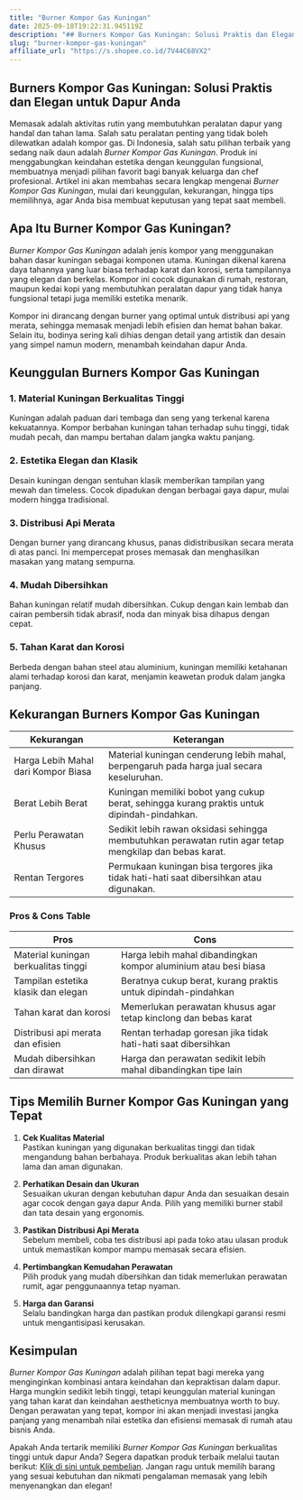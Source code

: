 ```yaml
---
title: "Burner Kompor Gas Kuningan"
date: 2025-09-18T19:22:31.945119Z
description: "## Burners Kompor Gas Kuningan: Solusi Praktis dan Elegan untuk Dapur Anda..."
slug: "burner-kompor-gas-kuningan"
affiliate_url: "https://s.shopee.co.id/7V44C68VX2"
---
```

## Burners Kompor Gas Kuningan: Solusi Praktis dan Elegan untuk Dapur Anda

Memasak adalah aktivitas rutin yang membutuhkan peralatan dapur yang handal dan tahan lama. Salah satu peralatan penting yang tidak boleh dilewatkan adalah kompor gas. Di Indonesia, salah satu pilihan terbaik yang sedang naik daun adalah *Burner Kompor Gas Kuningan*. Produk ini menggabungkan keindahan estetika dengan keunggulan fungsional, membuatnya menjadi pilihan favorit bagi banyak keluarga dan chef profesional. Artikel ini akan membahas secara lengkap mengenai *Burner Kompor Gas Kuningan*, mulai dari keunggulan, kekurangan, hingga tips memilihnya, agar Anda bisa membuat keputusan yang tepat saat membeli.

## Apa Itu Burner Kompor Gas Kuningan?

*Burner Kompor Gas Kuningan* adalah jenis kompor yang menggunakan bahan dasar kuningan sebagai komponen utama. Kuningan dikenal karena daya tahannya yang luar biasa terhadap karat dan korosi, serta tampilannya yang elegan dan berkelas. Kompor ini cocok digunakan di rumah, restoran, maupun kedai kopi yang membutuhkan peralatan dapur yang tidak hanya fungsional tetapi juga memiliki estetika menarik.

Kompor ini dirancang dengan burner yang optimal untuk distribusi api yang merata, sehingga memasak menjadi lebih efisien dan hemat bahan bakar. Selain itu, bodinya sering kali dihias dengan detail yang artistik dan desain yang simpel namun modern, menambah keindahan dapur Anda.

## Keunggulan Burners Kompor Gas Kuningan

### 1. Material Kuningan Berkualitas Tinggi
Kuningan adalah paduan dari tembaga dan seng yang terkenal karena kekuatannya. Kompor berbahan kuningan tahan terhadap suhu tinggi, tidak mudah pecah, dan mampu bertahan dalam jangka waktu panjang.

### 2. Estetika Elegan dan Klasik
Desain kuningan dengan sentuhan klasik memberikan tampilan yang mewah dan timeless. Cocok dipadukan dengan berbagai gaya dapur, mulai modern hingga tradisional.

### 3. Distribusi Api Merata
Dengan burner yang dirancang khusus, panas didistribusikan secara merata di atas panci. Ini mempercepat proses memasak dan menghasilkan masakan yang matang sempurna.

### 4. Mudah Dibersihkan
Bahan kuningan relatif mudah dibersihkan. Cukup dengan kain lembab dan cairan pembersih tidak abrasif, noda dan minyak bisa dihapus dengan cepat.

### 5. Tahan Karat dan Korosi
Berbeda dengan bahan steel atau aluminium, kuningan memiliki ketahanan alami terhadap korosi dan karat, menjamin keawetan produk dalam jangka panjang.

## Kekurangan Burners Kompor Gas Kuningan

| **Kekurangan**                                 | **Keterangan**                                                                                     |
|------------------------------------------------|---------------------------------------------------------------------------------------------------|
| Harga Lebih Mahal dari Kompor Biasa          | Material kuningan cenderung lebih mahal, berpengaruh pada harga jual secara keseluruhan.       |
| Berat Lebih Berat                            | Kuningan memiliki bobot yang cukup berat, sehingga kurang praktis untuk dipindah-pindahkan.     |
| Perlu Perawatan Khusus                       | Sedikit lebih rawan oksidasi sehingga membutuhkan perawatan rutin agar tetap mengkilap dan bebas karat. |
| Rentan Tergores                              | Permukaan kuningan bisa tergores jika tidak hati-hati saat dibersihkan atau digunakan.            |

### Pros & Cons Table

| **Pros**                                       | **Cons**                                                                                      |
|------------------------------------------------|----------------------------------------------------------------------------------------------|
| Material kuningan berkualitas tinggi          | Harga lebih mahal dibandingkan kompor aluminium atau besi biasa                          |
| Tampilan estetika klasik dan elegan          | Beratnya cukup berat, kurang praktis untuk dipindah-pindahkan                             |
| Tahan karat dan korosi                       | Memerlukan perawatan khusus agar tetap kinclong dan bebas karat                            |
| Distribusi api merata dan efisien           | Rentan terhadap goresan jika tidak hati-hati saat dibersihkan                              |
| Mudah dibersihkan dan dirawat                | Harga dan perawatan sedikit lebih mahal dibandingkan tipe lain                            |

## Tips Memilih Burner Kompor Gas Kuningan yang Tepat

1. **Cek Kualitas Material**  
Pastikan kuningan yang digunakan berkualitas tinggi dan tidak mengandung bahan berbahaya. Produk berkualitas akan lebih tahan lama dan aman digunakan.

2. **Perhatikan Desain dan Ukuran**  
Sesuaikan ukuran dengan kebutuhan dapur Anda dan sesuaikan desain agar cocok dengan gaya dapur Anda. Pilih yang memiliki burner stabil dan tata desain yang ergonomis.

3. **Pastikan Distribusi Api Merata**  
Sebelum membeli, coba tes distribusi api pada toko atau ulasan produk untuk memastikan kompor mampu memasak secara efisien.

4. **Pertimbangkan Kemudahan Perawatan**  
Pilih produk yang mudah dibersihkan dan tidak memerlukan perawatan rumit, agar penggunaannya tetap nyaman.

5. **Harga dan Garansi**  
Selalu bandingkan harga dan pastikan produk dilengkapi garansi resmi untuk mengantisipasi kerusakan.

## Kesimpulan

*Burner Kompor Gas Kuningan* adalah pilihan tepat bagi mereka yang menginginkan kombinasi antara keindahan dan kepraktisan dalam dapur. Harga mungkin sedikit lebih tinggi, tetapi keunggulan material kuningan yang tahan karat dan keindahan aestheticnya membuatnya worth to buy. Dengan perawatan yang tepat, kompor ini akan menjadi investasi jangka panjang yang menambah nilai estetika dan efisiensi memasak di rumah atau bisnis Anda.

Apakah Anda tertarik memiliki *Burner Kompor Gas Kuningan* berkualitas tinggi untuk dapur Anda? Segera dapatkan produk terbaik melalui tautan berikut: [Klik di sini untuk pembelian](https://s.shopee.co.id/7V44C68VX2). Jangan ragu untuk memilih barang yang sesuai kebutuhan dan nikmati pengalaman memasak yang lebih menyenangkan dan elegan!